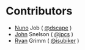 # Contributors

* [Nuno][1] Job     ( [@dscape][4] )
* [John][2] Snelson ( [@jpcs][5] )
* [Ryan][3] Grimm   ( [@isubiker][6] )

[1]: http://github.com/dscape
[2]: http://github.com/jpcs
[3]: http://github.com/isubiker
[4]: http://twitter.com/dscape
[5]: http://twitter.com/jpcs
[6]: http://twitter.com/isubiker